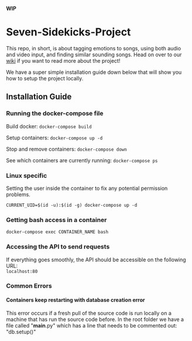 **WIP**

# Seven-Sidekicks-Project

This repo, in short, is about tagging emotions to songs, using both audio and video input, and finding similar sounding songs. Head on over to our [wiki](https://github.com/nsst19/Seven-Sidekicks-Project/wiki) if you want to read more about the project!

We have a super simple installation guide down below that will show you how to setup the project locally.

## Installation Guide

### Running the docker-compose file
Build docker: ```docker-compose build```

Setup containers: ```docker-compose up -d```

Stop and remove containers: ```docker-compose down```

See which containers are currently running: ```docker-compose ps```

### Linux specific
Setting the user inside the container to fix any potential permission problems.

```CURRENT_UID=$(id -u):$(id -g) docker-compose up -d```


### Getting bash access in a container

```docker-compose exec CONTAINER_NAME bash```

### Accessing the API to send requests
If everything goes smoothly, the API should be accessible on the following URL:<br>
```localhost:80```

### Common Errors
#### Containers keep restarting with database creation error
This error occurs if a fresh pull of the source code is run locally on a machine that has run the source code before. In the root folder we have a file called "__main__.py" which has a line that needs to be commented out: "db.setup()"
